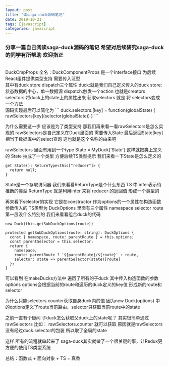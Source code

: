 ```yaml
---
layout: post
title: "读saga-duck源码笔记"
date: 2019-10-21
tags: [javascript]
categories: javascript
---
```


### 分享一篇自己阅读saga-duck源码的笔记 希望对后续研究saga-duck的同学有所帮助 欢迎指正

<br/>
DuckCmpProps 全名：DuckComponentProps 是一个interface接口 为后续React组件提供类型支持 需要传入泛型
<br/>
其中有duck store dispatch三个属性
duck:就是我们自己定义传入的duck
store:状态数据的中心，单一数据源
dispatch:触发一个action 也就是creators
<br/>
selectors:将duck上的state上的属性出来
获取selectors 就是 将 selectors变成一个方法
<br/>
源码实现最后可以简化为
```
duck.selectors.[key] = function(globalState) {
  rawSelectors[key](selector(globalState))
}
```

为什么需要这一步 应该是为了类型支持
那我们再来看一看rawSelectors是怎么实现的
rawSelectors是自己定义在Duck里面的 需要传入State 最后返回State[key] 相当于数据库中的select查询 这也就是这个名称的由来吧


rawSelectors 里面有用到一个type State = MyDuck['State'] 这样就把类上定义的 State 抽成了一个类型 方便后续TS类型提示
我们来看一下State是怎么定义的

``` 
get State(): ReturnType<this["reducer"]> {
  return null;
}
``` 
State是一个存取访问器 我们来看看ReturnType是个什么东西
TS 中 infer表示待推断的类型
ReturnType 就是利用infer 来将 reducer 的返回值 形成一个类型的
<br/>

再来看下selector的实现
它是在constructor 作为options的一个属性在构造函数参数传入的 TS类型为 DuckOptions
里面有三个属性 namespace selector route
第一层没什么特别的 我们来看看组合duck的代码
```
new Duck(this.getSubDuckOptions(route))

protected getSubDuckOptions(route: string): DuckOptions {
  const { namespace, route: parentRoute } = this.options;
  const parentSelector = this.selector;
  return {
    namespace,
    route: parentRoute ? `${parentRoute}/${route}` : route,
    selector: state => parentSelector(state)[route]
  };
}
```
可以看到 在makeDucks方法中 遍历了所有的子duck 其中传入构造函数的参数options
options会根据当前的route和遍历的duck定义的key值 形成新的route和selector
<br/>

为什么只能selectors.counter获取自身duck内的值 因为new Duck(options) 中的options定义了route当前路由、selector只获取当前route中的state
<br/>

之前一直有个疑问 子duck怎么获取父duck上的state呢？
其实很简单通过rawSelectors 比如： rawSelectors.counter 就可以获取 原因就是rawSelectors 没有经过duck.selector的包装 所以取了全局的state
<br/>

这样 所有的流程就串起来了
saga-duck其实就做了一个很关键的事，让Redux更方便的使用TS类型系统
<br/>

总结：函数式 + 面向对象 + TS = 真香